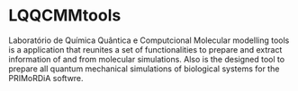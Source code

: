 # LQQCMMtools

Laboratório de Química Quântica e Computcional Molecular modelling tools is a application that reunites a set of functionalities to prepare and extract information of and from molecular simulations. Also is the designed tool to prepare all quantum mechanical simulations of biological systems for the PRIMoRDiA softwre.
